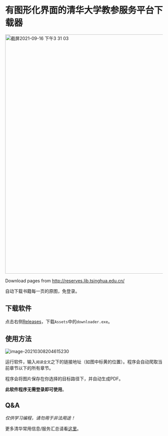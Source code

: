 # 有图形化界面的清华大学教参服务平台下载器
<img width="762" alt="截屏2021-09-16 下午3 31 03" src="https://user-images.githubusercontent.com/77945509/133569567-39b61b75-4003-4d71-abb5-36d42201d0b1.png">


Download pages from http://reserves.lib.tsinghua.edu.cn/

自动下载书籍每一页的原图，免登录。

## 下载软件

点击右侧[Releases](https://github.com/i207M/reserves-lib-tsinghua-downloader/releases/latest)，下载`Assets`中的`downloader.exe`。

## 使用方法

![image-20210308204615230](https://i.loli.net/2021/03/08/zVAYweuK7cHk5os.png)

运行软件，输入`阅读全文`之下的链接地址（如图中标黄的位置）。程序会自动爬取当前章节以下的所有章节。

程序会将图片保存在你选择的目标路径下，并自动生成PDF。

**此软件程序无需登录即可使用**。

## Q&A

*仅供学习编程，请勿用于非法用途！*

更多清华常用信息/服务汇总请看[这里](https://github.com/ZenithalHourlyRate/thuservices)。
